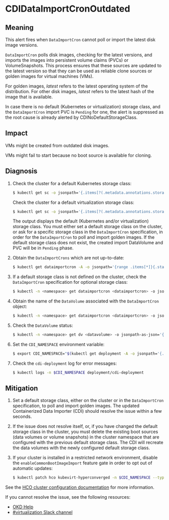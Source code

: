 # CDIDataImportCronOutdated

## Meaning

This alert fires when `DataImportCron` cannot poll or import the latest disk
image versions.

`DataImportCron` polls disk images, checking for the latest versions, and
imports the images into persistent volume claims (PVCs) or VolumeSnapshots. This
process ensures that these sources are updated to the latest version so that
they can be used as reliable clone sources or golden images for virtual machines
(VMs).

For golden images, _latest_ refers to the latest operating system of the
distribution. For other disk images, _latest_ refers to the latest hash of the
image that is available.

In case there is no default (Kubernetes or virtualization) storage class, and the
`DataImportCron` import PVC is `Pending` for one, the alert is suppressed as the
root cause is already alerted by CDINoDefaultStorageClass.

## Impact

VMs might be created from outdated disk images.

VMs might fail to start because no boot source is available for cloning.

## Diagnosis

1. Check the cluster for a default Kubernetes storage class:
   ```bash
   $ kubectl get sc -o jsonpath='{.items[?(.metadata.annotations.storageclass\.kubernetes\.io\/is-default-class=="true")].metadata.name}'
   ```

   Check the cluster for a default virtualization storage class:
   ```bash
   $ kubectl get sc -o jsonpath='{.items[?(.metadata.annotations.storageclass\.kubevirt\.io\/is-default-virt-class=="true")].metadata.name}'
   ```

   The output displays the default (Kubernetes and/or virtualization) storage
   class. You must either set a default storage class on the cluster, or ask for
   a specific storage class in the `DataImportCron` specification, in order for
   the `DataImportCron` to poll and import golden images. If the default
   storage class does not exist, the created import DataVolume and PVC will be
   in `Pending` phase.

2. Obtain the `DataImportCrons` which are not up-to-date:

   ```bash
   $ kubectl get dataimportcron -A -o jsonpath='{range .items[*]}{.status.conditions[?(@.type=="UpToDate")].status}{"\t"}{.metadata.namespace}{"/"}{.metadata.name}{"\n"}{end}' | grep False
   ```

3. If a default storage class is not defined on the cluster, check the
`DataImportCron` specification for optional storage class:

   ```bash
   $ kubectl -n <namespace> get dataimportcron <dataimportcron> -o jsonpath='{.spec.template.spec.storage.storageClassName}{"\n"}'
   ```

4. Obtain the name of the `DataVolume` associated with the `DataImportCron`
object:

   ```bash
   $ kubectl -n <namespace> get dataimportcron <dataimportcron> -o jsonpath='{.status.lastImportedPVC.name}{"\n"}'
   ```

5. Check the `DataVolume` status:

   ```bash
   $ kubectl -n <namespace> get dv <datavolume> -o jsonpath-as-json='{.status}'
   ```

6. Set the `CDI_NAMESPACE` environment variable:

   ```bash
   $ export CDI_NAMESPACE="$(kubectl get deployment -A -o jsonpath='{.items[?(.metadata.name=="cdi-operator")].metadata.namespace}')"
   ```

7. Check the `cdi-deployment` log for error messages:

   ```bash
   $ kubectl logs -n $CDI_NAMESPACE deployment/cdi-deployment
   ```

## Mitigation

1. Set a default storage class, either on the cluster or in the `DataImportCron`
specification, to poll and import golden images. The updated Containerized Data
Importer (CDI) should resolve the issue within a few seconds.

2. If the issue does not resolve itself, or, if you have changed the default
storage class in the cluster, you must delete the existing boot sources
(data volumes or volume snapshots) in the cluster namespace that are configured
with the previous default storage class. The CDI will recreate the data volumes
with the newly configured default storage class.

3. If your cluster is installed in a restricted network environment, disable the
`enableCommonBootImageImport` feature gate in order to opt out of automatic
updates:

   ```bash
   $ kubectl patch hco kubevirt-hyperconverged -n $CDI_NAMESPACE --type json -p '[{"op": "replace", "path": "/spec/featureGates/enableCommonBootImageImport", "value": false}]'
   ```

<!--DS: If you cannot resolve the issue, log in to the
link:https://access.redhat.com[Customer Portal] and open a support case,
attaching the artifacts gathered during the diagnosis procedure.-->
<!--USstart-->
See the [HCO cluster configuration documentation](https://github.com/kubevirt/hyperconverged-cluster-operator/blob/main/docs/cluster-configuration.md#enablecommonbootimageimport-feature-gate)
for more information.

If you cannot resolve the issue, see the following resources:

- [OKD Help](https://www.okd.io/help/)
- [#virtualization Slack channel](https://kubernetes.slack.com/channels/virtualization)
<!--USend-->
